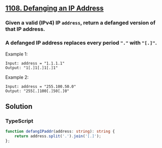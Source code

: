 ## [1108. Defanging an IP Address](https://leetcode.com/problems/defanging-an-ip-address/)

### Given a valid (IPv4) IP `address`, return a defanged version of that IP address.
### A defanged IP address replaces every period `"."` with `"[.]"`.


Example 1:
```
Input: address = "1.1.1.1"
Output: "1[.]1[.]1[.]1"
```

Example 2:
```
Input: address = "255.100.50.0"
Output: "255[.]100[.]50[.]0"
```



## Solution

### TypeScript
```ts
function defangIPaddr(address: string): string {
    return address.split('.').join('[.]');
};
```
